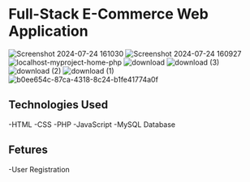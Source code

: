 # Full-Stack E-Commerce Web Application 

![Screenshot 2024-07-24 161030](https://github.com/user-attachments/assets/b38d9406-3ad7-464b-b0f7-26066c43f5dd)
![Screenshot 2024-07-24 160927](https://github.com/user-attachments/assets/8c7f62c5-6d80-405d-940e-3fb540af8001)
![localhost-myproject-home-php](https://github.com/user-attachments/assets/5d78449c-a3eb-44ab-bbbb-f1965124933c)
![download](https://github.com/user-attachments/assets/bfdceeaa-6ddf-40a6-85c9-e782dfff2a03)
![download (3)](https://github.com/user-attachments/assets/ae18d7d9-d8ea-44b5-86d8-d47331ba44bc)
![download (2)](https://github.com/user-attachments/assets/930164d3-8b6b-483d-add1-0da255890fae)
![download (1)](https://github.com/user-attachments/assets/dc9c3281-6618-40a7-a56e-c29b02183c06)
![b0ee654c-87ca-4318-8c24-b1fe41774a0f](https://github.com/user-attachments/assets/2a4baaae-fb2d-4622-8f05-a6f7b078a9dd)


## Technologies Used
-HTML 
-CSS 
-PHP 
-JavaScript
-MySQL Database

## Fetures 
-User Registration 







